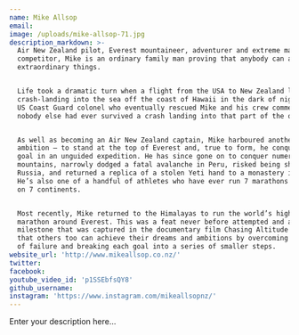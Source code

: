 ```yaml
---
name: Mike Allsop
email:
image: /uploads/mike-allsop-71.jpg
description_markdown: >-
  Air New Zealand pilot, Everest mountaineer, adventurer and extreme marathon
  competitor, Mike is an ordinary family man proving that anybody can accomplish
  extraordinary things.


  Life took a dramatic turn when a flight from the USA to New Zealand led to a
  crash-landing into the sea off the coast of Hawaii in the dark of night. The
  US Coast Guard colonel who eventually rescued Mike and his crew commented that
  nobody else had ever survived a crash landing into that part of the ocean.


  As well as becoming an Air New Zealand captain, Mike harboured another
  ambition – to stand at the top of Everest and, true to form, he conquered this
  goal in an unguided expedition. He has since gone on to conquer numerous other
  mountains, narrowly dodged a fatal avalanche in Peru, risked being shot in
  Russia, and returned a replica of a stolen Yeti hand to a monastery in Nepal.
  He’s also one of a handful of athletes who have ever run 7 marathons in 7 days
  on 7 continents.


  Most recently, Mike returned to the Himalayas to run the world’s highest
  marathon around Everest. This was a feat never before attempted and a
  milestone that was captured in the documentary film Chasing Altitude showing
  that others too can achieve their dreams and ambitions by overcoming the fear
  of failure and breaking each goal into a series of smaller steps.
website_url: 'http://www.mikeallsop.co.nz/'
twitter:
facebook:
youtube_video_id: 'p1SSEbfsQY8'
github_username:
instagram: 'https://www.instagram.com/mikeallsopnz/'
---
```


Enter your description here...
